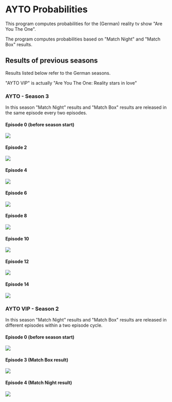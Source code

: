 # AYTO Probabilities

This program computes probabilities for the (German) reality tv show "Are You The One".

The program computes probabilities based on "Match Night" and "Match Box" results.


## Results of previous seasons
Results listed below refer to the German seasons.

"AYTO VIP" is actually "Are You The One: Reality stars in love"

### AYTO - Season 3

In this season "Match Night" results and "Match Box" results are released in the same episode every two episodes.

#### Episode 0 (before season start)
![](imgs/ayto_s3/ayto_s3e0.png)
#### Episode 2
![](imgs/ayto_s3/ayto_s3e2.png)
#### Episode 4
![](imgs/ayto_s3/ayto_s3e4.png)
#### Episode 6
![](imgs/ayto_s3/ayto_s3e6.png)
#### Episode 8
![](imgs/ayto_s3/ayto_s3e8.png)
#### Episode 10
![](imgs/ayto_s3/ayto_s3e10.png)
#### Episode 12
![](imgs/ayto_s3/ayto_s3e12.png)
#### Episode 14
![](imgs/ayto_s3/ayto_s3e14.png)

### AYTO VIP - Season 2

In this season "Match Night" results and "Match Box" results are released in different episodes within a two episode cycle.

#### Episode 0 (before season start)
![](imgs/ayto_vip/ayto_vip_s2e0.png)
#### Episode 3 (Match Box result)
![](imgs/ayto_vip/ayto_vip_s2e3_mb.png)
#### Episode 4 (Match Night result)
![](imgs/ayto_vip/ayto_vip_s2e4_mn.png)